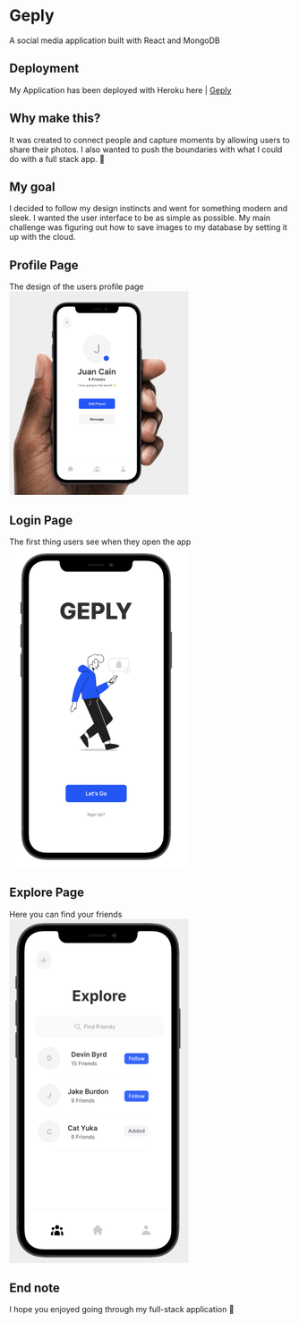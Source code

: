 # Geply

A social media application built with React and MongoDB

## Deployment

My Application has been deployed with Heroku here |
[Geply](#)

## Why make this?

It was created to connect people and capture moments by allowing users to share their photos. I also wanted to push the boundaries with what I could do with a full stack app. 🚀

## My goal

I decided to follow my design instincts and went for something modern and sleek. I wanted the user interface to be as simple as possible. My main challenge was figuring out how to save images to my database by setting it up with the cloud.

## Profile Page

The design of the users profile page  
<img src="./client/src/images/profile-page.png" width="320px" />

## Login Page

The first thing users see when they open the app  
<img src="./client/src/images/welcome.png" width="320px" />

## Explore Page

Here you can find your friends  
<img src="./client/src/images/explore.png" width="320px" />

## End note

I hope you enjoyed going through my full-stack application 👏
